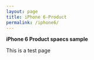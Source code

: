 ```yaml
---
layout: page
title: iPhone 6-Product
permalink: /iphone6/
---
```


**iPhone 6 Product spaecs sample**

This is a test page 
